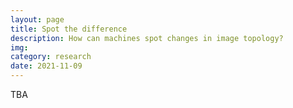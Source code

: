 ```yaml
---
layout: page
title: Spot the difference
description: How can machines spot changes in image topology?
img:
category: research
date: 2021-11-09
---
```


TBA
